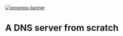[![progress-banner](https://backend.codecrafters.io/progress/dns-server/50e04462-c233-4390-937e-73f5ff3f32e4)](https://app.codecrafters.io/users/codecrafters-bot?r=2qF)

# A DNS server from scratch
